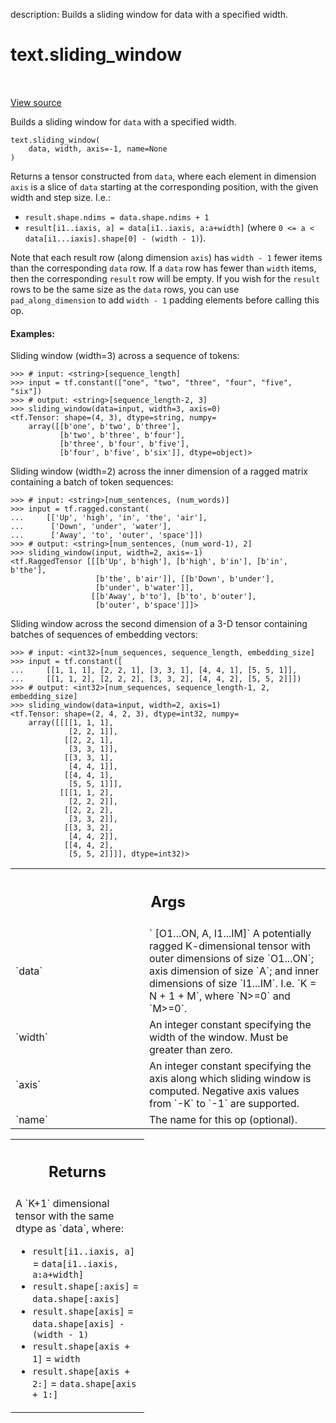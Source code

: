 description: Builds a sliding window for data with a specified width.

<div itemscope itemtype="http://developers.google.com/ReferenceObject">
<meta itemprop="name" content="text.sliding_window" />
<meta itemprop="path" content="Stable" />
</div>

# text.sliding_window

<!-- Insert buttons and diff -->

<table class="tfo-notebook-buttons tfo-api nocontent" align="left">

</table>

<a target="_blank" class="external" href="https://github.com/tensorflow/text/tree/master/tensorflow_text/python/ops/sliding_window_op.py">View
source</a>

Builds a sliding window for `data` with a specified width.

<pre class="devsite-click-to-copy prettyprint lang-py tfo-signature-link">
<code>text.sliding_window(
    data, width, axis=-1, name=None
)
</code></pre>

<!-- Placeholder for "Used in" -->

Returns a tensor constructed from `data`, where each element in
dimension `axis` is a slice of `data` starting at the corresponding
position, with the given width and step size.  I.e.:

* `result.shape.ndims = data.shape.ndims + 1`
* `result[i1..iaxis, a] = data[i1..iaxis, a:a+width]`
  (where `0 <= a < data[i1...iaxis].shape[0] - (width - 1)`).

Note that each result row (along dimension `axis`) has `width - 1` fewer items
than the corresponding `data` row.  If a `data` row has fewer than `width`
items, then the corresponding `result` row will be empty.  If you wish for
the `result` rows to be the same size as the `data` rows, you can use
`pad_along_dimension` to add `width - 1` padding elements before calling
this op.

#### Examples:

Sliding window (width=3) across a sequence of tokens:

```
>>> # input: <string>[sequence_length]
>>> input = tf.constant(["one", "two", "three", "four", "five", "six"])
>>> # output: <string>[sequence_length-2, 3]
>>> sliding_window(data=input, width=3, axis=0)
<tf.Tensor: shape=(4, 3), dtype=string, numpy=
    array([[b'one', b'two', b'three'],
           [b'two', b'three', b'four'],
           [b'three', b'four', b'five'],
           [b'four', b'five', b'six']], dtype=object)>
```

Sliding window (width=2) across the inner dimension of a ragged matrix
containing a batch of token sequences:

```
>>> # input: <string>[num_sentences, (num_words)]
>>> input = tf.ragged.constant(
...     [['Up', 'high', 'in', 'the', 'air'],
...      ['Down', 'under', 'water'],
...      ['Away', 'to', 'outer', 'space']])
>>> # output: <string>[num_sentences, (num_word-1), 2]
>>> sliding_window(input, width=2, axis=-1)
<tf.RaggedTensor [[[b'Up', b'high'], [b'high', b'in'], [b'in', b'the'],
                   [b'the', b'air']], [[b'Down', b'under'],
                   [b'under', b'water']],
                  [[b'Away', b'to'], [b'to', b'outer'],
                   [b'outer', b'space']]]>
```

Sliding window across the second dimension of a 3-D tensor containing batches of
sequences of embedding vectors:

```
>>> # input: <int32>[num_sequences, sequence_length, embedding_size]
>>> input = tf.constant([
...     [[1, 1, 1], [2, 2, 1], [3, 3, 1], [4, 4, 1], [5, 5, 1]],
...     [[1, 1, 2], [2, 2, 2], [3, 3, 2], [4, 4, 2], [5, 5, 2]]])
>>> # output: <int32>[num_sequences, sequence_length-1, 2, embedding_size]
>>> sliding_window(data=input, width=2, axis=1)
<tf.Tensor: shape=(2, 4, 2, 3), dtype=int32, numpy=
    array([[[[1, 1, 1],
             [2, 2, 1]],
            [[2, 2, 1],
             [3, 3, 1]],
            [[3, 3, 1],
             [4, 4, 1]],
            [[4, 4, 1],
             [5, 5, 1]]],
           [[[1, 1, 2],
             [2, 2, 2]],
            [[2, 2, 2],
             [3, 3, 2]],
            [[3, 3, 2],
             [4, 4, 2]],
            [[4, 4, 2],
             [5, 5, 2]]]], dtype=int32)>
```

<!-- Tabular view -->
 <table class="responsive fixed orange">
<colgroup><col width="214px"><col></colgroup>
<tr><th colspan="2"><h2 class="add-link">Args</h2></th></tr>

<tr>
<td>
`data`
</td>
<td>
`<dtype> [O1...ON, A, I1...IM]`
A potentially ragged K-dimensional tensor with outer dimensions of size
`O1...ON`; axis dimension of size `A`; and inner dimensions of size
`I1...IM`.  I.e. `K = N + 1 + M`, where `N>=0` and `M>=0`.
</td>
</tr><tr>
<td>
`width`
</td>
<td>
An integer constant specifying the width of the window. Must be
greater than zero.
</td>
</tr><tr>
<td>
`axis`
</td>
<td>
An integer constant specifying the axis along which sliding window
is computed. Negative axis values from `-K` to `-1` are supported.
</td>
</tr><tr>
<td>
`name`
</td>
<td>
The name for this op (optional).
</td>
</tr>
</table>

<!-- Tabular view -->
 <table class="responsive fixed orange">
<colgroup><col width="214px"><col></colgroup>
<tr><th colspan="2"><h2 class="add-link">Returns</h2></th></tr>
<tr class="alt">
<td colspan="2">
A `K+1` dimensional tensor with the same dtype as `data`, where:

*   `result[i1..iaxis, a]` = `data[i1..iaxis, a:a+width]`
*   `result.shape[:axis]` = `data.shape[:axis]`
*   `result.shape[axis]` = `data.shape[axis] - (width - 1)`
*   `result.shape[axis + 1]` = `width`
*   `result.shape[axis + 2:]` = `data.shape[axis + 1:]` </td> </tr>

</table>
